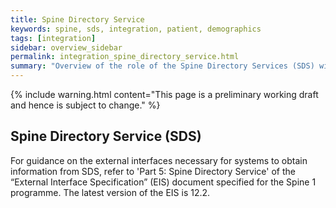 ```yaml
---
title: Spine Directory Service
keywords: spine, sds, integration, patient, demographics
tags: [integration]
sidebar: overview_sidebar
permalink: integration_spine_directory_service.html
summary: "Overview of the role of the Spine Directory Services (SDS) within the FGM Service."
---
```


{% include warning.html content="This page is a preliminary working draft and hence is subject to change." %}

## Spine Directory Service (SDS) ##

For guidance on the external interfaces necessary for systems to obtain information from SDS, refer to 'Part 5: Spine Directory Service' of the “External Interface Specification” (EIS) document specified for the Spine 1 programme. The latest version of the EIS is 12.2. 

